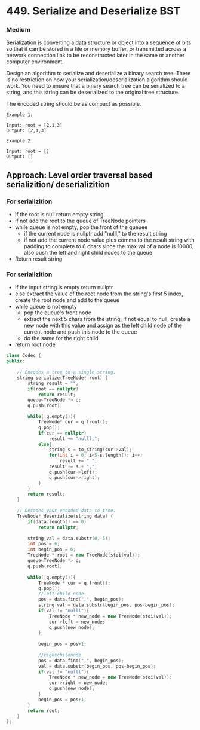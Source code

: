 # 449. Serialize and Deserialize BST
### Medium

Serialization is converting a data structure or object into a sequence of bits so that it can be stored in a file or memory buffer, or transmitted across a network connection link to be reconstructed later in the same or another computer environment.

Design an algorithm to serialize and deserialize a binary search tree. There is no restriction on how your serialization/deserialization algorithm should work. You need to ensure that a binary search tree can be serialized to a string, and this string can be deserialized to the original tree structure.

The encoded string should be as compact as possible.


    Example 1:

    Input: root = [2,1,3]
    Output: [2,1,3]

    Example 2:

    Input: root = []
    Output: []

## Approach: Level order traversal based serializition/ deserializition
### For serializition
* if the root is null return empty string
* if not add the root to the queue of TreeNode pointers
* while queue is not empty, pop the front of the queuee
    * if the current node is nullptr add  "nulll," to the result string
    * if not add the current node value plus comma to the result string with padding to complete to 6 chars since the max val of a node is 10000, also push the left and right child nodes to the queue
* Return result string

### For serializition
* if the input string is empty return nullptr
* else extract the value of the root node from the string's first 5 index, create the root node and add to the queue
* while queue is not empty
    * pop the queue's front node
    * extract the next 5 chars from the string, if not equal to null, create a new node with this value and assign as the left child node of the current node and push this node to the queue
    * do the same for the right child
* return root node


```cpp
class Codec {
public:
    
    // Encodes a tree to a single string.
    string serialize(TreeNode* root) {
        string result = "";
        if(root == nullptr)
            return result;
        queue<TreeNode *> q;
        q.push(root);

        while(!q.empty()){
            TreeNode* cur = q.front();
            q.pop();
            if(cur == nullptr)
                result += "nulll,";
            else{
                string s = to_string(cur->val);
                for(int i = 0; i<5-s.length(); i++)
                    result += " ";
                result += s + ",";
                q.push(cur->left);
                q.push(cur->right);
            }
        }
        return result;   
    }

    // Decodes your encoded data to tree.
    TreeNode* deserialize(string data) {
        if(data.length() == 0)
            return nullptr;
       
        string val = data.substr(0, 5);
        int pos = 6;
        int begin_pos = 6;
        TreeNode * root = new TreeNode(stoi(val));
        queue<TreeNode *> q;
        q.push(root);
        
        while(!q.empty()){
            TreeNode * cur = q.front();
            q.pop();
            //left child node
            pos = data.find(",", begin_pos);
            string val = data.substr(begin_pos, pos-begin_pos);
            if(val != "nulll"){
                TreeNode * new_node = new TreeNode(stoi(val));
                cur->left = new_node;
                q.push(new_node);
            }
            
            begin_pos = pos+1;
            
            //rightchildnode
            pos = data.find(",", begin_pos);
            val = data.substr(begin_pos, pos-begin_pos);
            if(val != "nulll"){
                TreeNode * new_node = new TreeNode(stoi(val));
                cur->right = new_node;
                q.push(new_node);
            }
            begin_pos = pos+1; 
        }
        return root;
    }
};
```